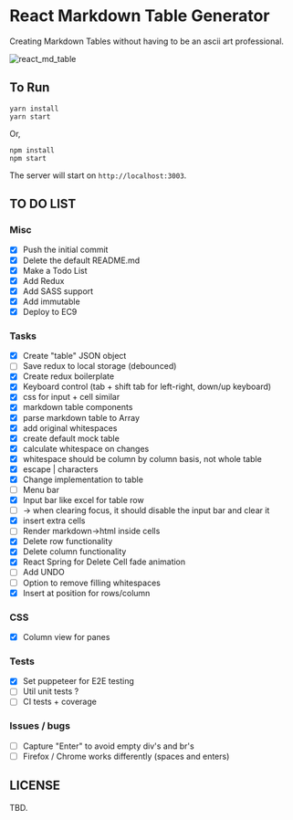# React Markdown Table Generator

Creating Markdown Tables without having to be an ascii art professional.

![react_md_table](https://user-images.githubusercontent.com/3508123/66262015-18d2c680-e813-11e9-8885-29439a869849.gif)

## To Run

```
yarn install
yarn start
```

Or,

```
npm install
npm start
```

The server will start on `http://localhost:3003`.

## TO DO LIST

### Misc

- [x] Push the initial commit
- [x] Delete the default README.md
- [x] Make a Todo List
- [x] Add Redux
- [x] Add SASS support
- [x] Add immutable
- [x] Deploy to EC9

### Tasks
- [x] Create "table" JSON object
- [ ] Save redux to local storage (debounced)
- [x] Create redux boilerplate
- [x] Keyboard control (tab + shift tab for left-right, down/up keyboard)
- [x] css for input + cell similar
- [x] markdown table components
- [x] parse markdown table to Array
- [x] add original whitespaces
- [x] create default mock table
- [x] calculate whitespace on changes
- [x] whitespace should be column by column basis, not whole table
- [x] escape | characters
- [x] Change implementation to table
- [ ] Menu bar
- [x] Input bar like excel for table row
- [ ] -> when clearing focus, it should disable the input bar and clear it
- [x] insert extra cells
- [ ] Render markdown->html inside cells
- [x] Delete row functionality
- [x] Delete column functionality
- [x] React Spring for Delete Cell fade animation
- [ ] Add UNDO
- [ ] Option to remove filling whitespaces
- [x] Insert at position for rows/column

### CSS
- [x] Column view for panes

### Tests
- [x] Set puppeteer for E2E testing
- [ ] Util unit tests ?
- [ ] CI tests + coverage

### Issues / bugs
- [ ] Capture "Enter" to avoid empty div's and br's
- [ ] Firefox / Chrome works differently (spaces and enters)

## LICENSE

TBD.
